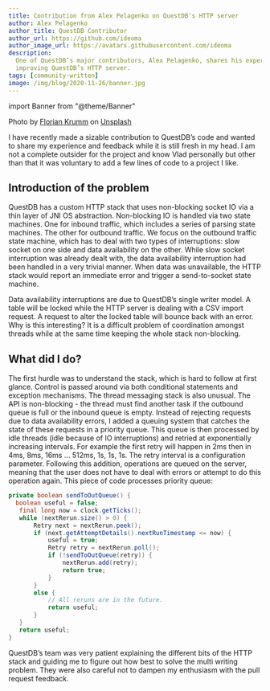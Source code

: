 ```yaml
---
title: Contribution from Alex Pelagenko on QuestDB's HTTP server
author: Alex Pelagenko
author_title: QuestDB Contributor
author_url: https://github.com/ideoma
author_image_url: https://avatars.githubusercontent.com/ideoma
description:
  One of QuestDB’s major contributors, Alex Pelagenko, shares his experience on
  improving QuestDB’s HTTP server.
tags: [community-written]
image: /img/blog/2020-11-26/banner.jpg
---
```


import Banner from "@theme/Banner"

<Banner alt="Close-up on a dark computer keyboard." height={391} src="/img/blog/2020-11-26/banner.jpg" width={650}>
  Photo by <a href="https://unsplash.com/photos/1osIUArK5oA">Florian Krumm</a> on <a href="https://unsplash.com">Unsplash</a>
</Banner>

I have recently made a sizable contribution to QuestDB’s code and wanted to
share my experience and feedback while it is still fresh in my head. I am not a
complete outsider for the project and know Vlad personally but other than that
it was voluntary to add a few lines of code to a project I like.

<!--truncate-->

## Introduction of the problem

QuestDB has a custom HTTP stack that uses non-blocking socket IO via a thin
layer of JNI OS abstraction. Non-blocking IO is handled via two state machines.
One for inbound traffic, which includes a series of parsing state machines. The
other for outbound traffic. We focus on the outbound traffic state machine,
which has to deal with two types of interruptions: slow socket on one side and
data availability on the other. While slow socket interruption was already dealt
with, the data availability interruption had been handled in a very trivial
manner. When data was unavailable, the HTTP stack would report an immediate
error and trigger a send-to-socket state machine.

Data availability interruptions are due to QuestDB’s single writer model. A
table will be locked while the HTTP server is dealing with a CSV import request.
A request to alter the locked table will bounce back with an error. Why is this
interesting? It is a difficult problem of coordination amongst threads while at
the same time keeping the whole stack non-blocking.

## What did I do?

The first hurdle was to understand the stack, which is hard to follow at first
glance. Control is passed around via both conditional statements and exception
mechanisms. The thread messaging stack is also unusual. The API is
non-blocking - the thread must find another task if the outbound queue is full
or the inbound queue is empty. Instead of rejecting requests due to data
availability errors, I added a queuing system that catches the state of these
requests in a priority queue. This queue is then processed by idle threads (idle
because of IO interruptions) and retried at exponentially increasing intervals.
For example the first retry will happen in 2ms then in 4ms, 8ms, 16ms … 512ms,
1s, 1s, 1s. The retry interval is a configuration parameter. Following this
addition, operations are queued on the server, meaning that the user does not
have to deal with errors or attempt to do this operation again. This piece of
code processes priority queue:

```java
private boolean sendToOutQueue() {
  boolean useful = false;
   final long now = clock.getTicks();
   while (nextRerun.size() > 0) {
       Retry next = nextRerun.peek();
       if (next.getAttemptDetails().nextRunTimestamp <= now) {
           useful = true;
           Retry retry = nextRerun.poll();
           if (!sendToOutQueue(retry)) {
               nextRerun.add(retry);
               return true;
           }
       }
       else {
           // All reruns are in the future.
           return useful;
       }
   }
   return useful;
}
```

QuestDB’s team was very patient explaining the different bits of the HTTP stack
and guiding me to figure out how best to solve the multi writing problem. They
were also careful not to dampen my enthusiasm with the pull request feedback.
